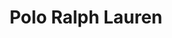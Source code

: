 ---
title: "Polo Ralph Lauren"
url: /riverhead/polo-ralph-lauren-west-main-street-2/
shop: clothes
---